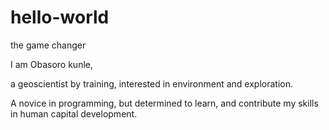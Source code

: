 # hello-world
the game changer

I am Obasoro kunle,

a geoscientist by training, interested in environment and exploration.

A novice in programming, but determined to learn, and contribute my skills 
in human capital development.

